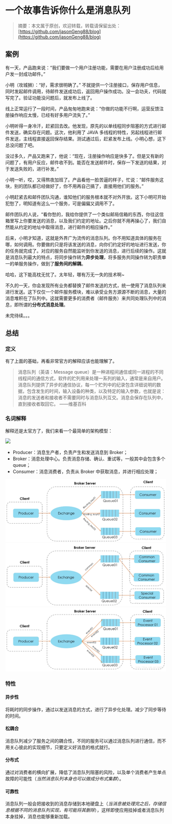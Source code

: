 # 一个故事告诉你什么是消息队列
> 摘要：本文属于原创，欢迎转载，转载请保留出处：[https://github.com/jasonGeng88/blog](https://github.com/jasonGeng88/blog)

## 案例
有一天，产品跑来说：“我们要做一个用户注册功能，需要在用户注册成功后给用户发一封成功邮件。”

小明（攻城狮）：“好，需求很明确了。” 不就提供一个注册接口，保存用户信息，同时发起邮件调用，待邮件发送成功后，返回用户操作成功。没一会功夫，代码就写完了。验证功能没问题后，就发布上线了。

线上正常运行了一段时间，产品匆匆地跑来说：“你做的功能不行啊，运营反馈注册操作响应太慢，已经有好多用户流失了。”

小明听得一身冷汗，赶紧回去改。他发现，原先的以单线程同步阻塞的方式进行邮件发送，确实存在问题。这次，他利用了 JAVA 多线程的特性，另起线程进行邮件发送，主线程直接返回保存结果。测试通过后，赶紧发布上线。小明心想，这下总没问题了吧。

没过多久，产品又跑来了，他说：“现在，注册操作响应是快多了。但是又有新的问题了，有用户反应，邮件收不到。能否在发送邮件时，保存一下发送的结果，对于发送失败的，进行补发。” 

小明一听，哎，又得熬夜加班了。产品看他一脸苦逼的样子，忙说：“邮件服务这块，别的团队都已经做好了，你不用再自己搞了，直接用他们的服务。”

小明赶紧去和邮件团队沟通，谁知他们的服务根本就不对外开放。这下小明可开始犯愁了，明知道有这么一个服务，可是偏偏又调用不了。

邮件团队的人说，“看你愁的，我给你提供了一个类似邮局信箱的东西，你往这信箱里写上你要发送的消息，以及我们约定的地址。之后你就不用再操心了，我们自然能从约定的地址中取得消息，进行邮件的相应操作。”

后来，小明才知道，这就是外界广为流传的消息队列。你不用知道具体的服务在哪，如何调用。你要做的只是将该发送的消息，向你们约定好的地址进行发送，你的任务就完成了。对应的服务自然能监听到你发送的消息，进行后续的操作。这就是消息队列最大的特点，将同步操作转为**异步处理**，将多服务共同操作转为职责单一的单服务操作，做到了**服务间的解耦**。

哈哈，这下能高枕无忧了。太年轻，哪有万无一失的技术啊~

不久的一天，你会发现所有业务都替换了邮件发送的方式，统一使用了消息队列来进行发送。这下仅仅一个邮件服务模块，难以承受业务方源源不断的消息，大量的消息堆积在了队列中。这就需要更多的消费者（邮件服务）来共同处理队列中的消息，即所谓的**分布式消息处理**。

未完待续。。。

## 总结

### 定义
有了上面的基础，再看非常官方的解释应该也能理解了。

> 消息队列（英语：Message queue）是一种进程间通信或同一进程的不同线程间的通信方式，软件的贮列用来处理一系列的输入，通常是来自用户。消息队列提供了异步的通信协议，每一个贮列中的纪录包含详细说明的数据，包含发生的时间，输入设备的种类，以及特定的输入参数，也就是说：消息的发送者和接收者不需要同时与消息队列互交。消息会保存在队列中，直到接收者取回它。 ——维基百科

### 名词解释
解释还是太官方了，我们来看一个最简单的架构模型：

![](assets/mq_01.png)

* Producer：消息生产者，负责产生和发送消息到 Broker；
* Broker：消息处理中心。负责消息存储、确认、重试等，一般其中会包含多个 queue；
* Consumer：消息消费者，负责从 Broker 中获取消息，并进行相应处理；

![](assets/sms_send.jpeg)
![](assets/producer_consumer.jpeg)
![](assets/pub_sub.jpeg)

### 特性
#### 异步性
将耗时的同步操作，通过以发送消息的方式，进行了异步化处理。减少了同步等待的时间。

#### 松耦合
消息队列减少了服务之间的耦合性，不同的服务可以通过消息队列进行通信，而不用关心彼此的实现细节，只要定义好消息的格式就行。

#### 分布式
通过对消费者的横向扩展，降低了消息队列阻塞的风险，以及单个消费者产生单点故障的可能性（*当然消息队列本身也可以做成分布式集群*）。

#### 可靠性
消息队列一般会把接收到的消息存储到本地硬盘上（*当消息被处理完之后，存储信息根据不同的消息队列实现，有可能将其删除*），这样即使应用挂掉或者消息队列本身挂掉，消息也能够重新加载。
